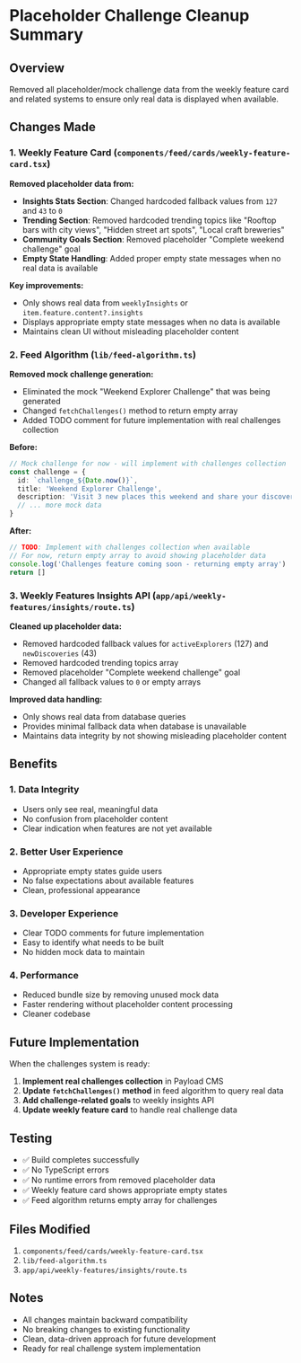 # Placeholder Challenge Cleanup Summary

## Overview
Removed all placeholder/mock challenge data from the weekly feature card and related systems to ensure only real data is displayed when available.

## Changes Made

### 1. Weekly Feature Card (`components/feed/cards/weekly-feature-card.tsx`)

**Removed placeholder data from:**
- **Insights Stats Section**: Changed hardcoded fallback values from `127` and `43` to `0`
- **Trending Section**: Removed hardcoded trending topics like "Rooftop bars with city views", "Hidden street art spots", "Local craft breweries"
- **Community Goals Section**: Removed placeholder "Complete weekend challenge" goal
- **Empty State Handling**: Added proper empty state messages when no real data is available

**Key improvements:**
- Only shows real data from `weeklyInsights` or `item.feature.content?.insights`
- Displays appropriate empty state messages when no data is available
- Maintains clean UI without misleading placeholder content

### 2. Feed Algorithm (`lib/feed-algorithm.ts`)

**Removed mock challenge generation:**
- Eliminated the mock "Weekend Explorer Challenge" that was being generated
- Changed `fetchChallenges()` method to return empty array
- Added TODO comment for future implementation with real challenges collection

**Before:**
```typescript
// Mock challenge for now - will implement with challenges collection
const challenge = {
  id: `challenge_${Date.now()}`,
  title: 'Weekend Explorer Challenge',
  description: 'Visit 3 new places this weekend and share your discoveries!',
  // ... more mock data
}
```

**After:**
```typescript
// TODO: Implement with challenges collection when available
// For now, return empty array to avoid showing placeholder data
console.log('Challenges feature coming soon - returning empty array')
return []
```

### 3. Weekly Features Insights API (`app/api/weekly-features/insights/route.ts`)

**Cleaned up placeholder data:**
- Removed hardcoded fallback values for `activeExplorers` (127) and `newDiscoveries` (43)
- Removed hardcoded trending topics array
- Removed placeholder "Complete weekend challenge" goal
- Changed all fallback values to `0` or empty arrays

**Improved data handling:**
- Only shows real data from database queries
- Provides minimal fallback data when database is unavailable
- Maintains data integrity by not showing misleading placeholder content

## Benefits

### 1. **Data Integrity**
- Users only see real, meaningful data
- No confusion from placeholder content
- Clear indication when features are not yet available

### 2. **Better User Experience**
- Appropriate empty states guide users
- No false expectations about available features
- Clean, professional appearance

### 3. **Developer Experience**
- Clear TODO comments for future implementation
- Easy to identify what needs to be built
- No hidden mock data to maintain

### 4. **Performance**
- Reduced bundle size by removing unused mock data
- Faster rendering without placeholder content processing
- Cleaner codebase

## Future Implementation

When the challenges system is ready:

1. **Implement real challenges collection** in Payload CMS
2. **Update `fetchChallenges()` method** in feed algorithm to query real data
3. **Add challenge-related goals** to weekly insights API
4. **Update weekly feature card** to handle real challenge data

## Testing

- ✅ Build completes successfully
- ✅ No TypeScript errors
- ✅ No runtime errors from removed placeholder data
- ✅ Weekly feature card shows appropriate empty states
- ✅ Feed algorithm returns empty array for challenges

## Files Modified

1. `components/feed/cards/weekly-feature-card.tsx`
2. `lib/feed-algorithm.ts`
3. `app/api/weekly-features/insights/route.ts`

## Notes

- All changes maintain backward compatibility
- No breaking changes to existing functionality
- Clean, data-driven approach for future development
- Ready for real challenge system implementation 